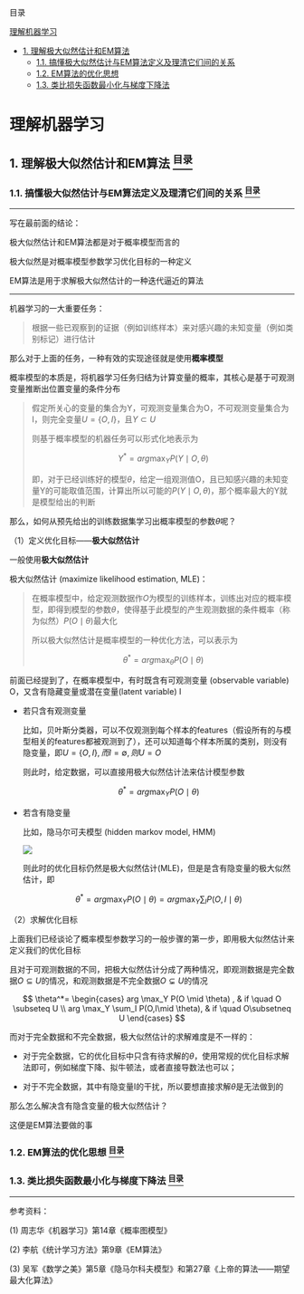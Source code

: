 <a name="content">目录</a>

[理解机器学习](#title)
- [1. 理解极大似然估计和EM算法](#maximize-likelihood-estimation-and-expection-maximum)
    - [1.1. 搞懂极大似然估计与EM算法定义及理清它们间的关系](#make-sense-the-defination-and-relationship-of-MLE-EM)
    - [1.2. EM算法的优化思想](#principle-of-em-algorithmn)
    - [1.3. 类比损失函数最小化与梯度下降法](#analogy-mle-em-with-minimize-loss-function-and-gradient-descent)

<h1 mame="title">理解机器学习</h1>

<a name="maximize-likelihood-estimation-and-expection-maximum"><h2>1. 理解极大似然估计和EM算法 [<sup>目录</sup>](#content)</h2></a>

<a name="make-sense-the-defination-and-relationship-of-MLE-EM"><h3>1.1. 搞懂极大似然估计与EM算法定义及理清它们间的关系 [<sup>目录</sup>](#content)</h3></a>

---

写在最前面的结论：

极大似然估计和EM算法都是对于概率模型而言的

极大似然是对概率模型参数学习优化目标的一种定义

EM算法是用于求解极大似然估计的一种迭代逼近的算法

---


机器学习的一大重要任务：

> 根据一些已观察到的证据（例如训练样本）来对感兴趣的未知变量（例如类别标记）进行估计

那么对于上面的任务，一种有效的实现途径就是使用**概率模型**

概率模型的本质是，将机器学习任务归结为计算变量的概率，其核心是基于可观测变量推断出位置变量的条件分布

> 假定所关心的变量的集合为Y，可观测变量集合为O，不可观测变量集合为I，则完全变量$U=\{O,I\}$，且$Y\subset U$
>
> 则基于概率模型的机器任务可以形式化地表示为
>
> $$Y^*=arg \max_Y P(Y \mid O,\theta)$$
>
> 即，对于已经训练好的模型$\theta$，给定一组观测值O，且已知感兴趣的未知变量Y的可能取值范围，计算出所以可能的$P(Y \mid O,\theta)$，那个概率最大的Y就是模型给出的判断

那么，如何从预先给出的训练数据集学习出概率模型的参数$\theta$呢？

（1）定义优化目标——**极大似然估计**

一般使用**极大似然估计**

极大似然估计 (maximize likelihood estimation, MLE)：

> 在概率模型中，给定观测数据作$O$为模型的训练样本，训练出对应的概率模型，即得到模型的参数$\theta$，使得基于此模型的产生观测数据的条件概率（称为似然）$P(O\mid \theta)$最大化
>
> 所以极大似然估计是概率模型的一种优化方法，可以表示为
>
> $$\theta^*=arg \max_{\theta}P(O \mid \theta)$$

前面已经提到了，在概率模型中，有时既含有可观测变量 (observable variable) O，又含有隐藏变量或潜在变量(latent variable) I

- 若只含有观测变量

    比如，贝叶斯分类器，可以不仅观测到每个样本的features（假设所有的与模型相关的features都被观测到了），还可以知道每个样本所属的类别，则没有隐变量，即$U=\{O,I\},而I=\emptyset,则U=O$

    则此时，给定数据，可以直接用极大似然估计法来估计模型参数

    $$\theta^*=arg \max_Y P(O \mid \theta)$$

- 若含有隐变量

    比如，隐马尔可夫模型 (hidden markov model, HMM)

    ![](./picture/Understand-MachineLearning-MLE-EM-1.png)

    则此时的优化目标仍然是极大似然估计(MLE)，但是是含有隐变量的极大似然估计，即

    $$\theta^*=arg \max_Y P(O \mid \theta)=arg \max_Y \sum_I P(O,I\mid \theta)$$

（2）求解优化目标

上面我们已经谈论了概率模型参数学习的一般步骤的第一步，即用极大似然估计来定义我们的优化目标

且对于可观测数据的不同，把极大似然估计分成了两种情况，即观测数据是完全数据$O \subseteq U$的情况，和观测数据是不完全数据$O\subsetneq U$的情况

$$
\theta^*=
\begin{cases}
arg \max_Y P(O \mid \theta) , &  if \quad O \subseteq U \\
arg \max_Y \sum_I P(O,I\mid \theta), & if \quad O\subsetneq U
\end{cases}
$$

而对于完全数据和不完全数据，极大似然估计的求解难度是不一样的：

- 对于完全数据，它的优化目标中只含有待求解的$\theta$，使用常规的优化目标求解法即可，例如梯度下降、拟牛顿法，或者直接导数法也可以；

- 对于不完全数据，其中有隐变量I的干扰，所以要想直接求解$\theta$是无法做到的

那么怎么解决含有隐含变量的极大似然估计？

这便是EM算法要做的事

<a name="principle-of-em-algorithmn"><h3>1.2. EM算法的优化思想 [<sup>目录</sup>](#content)</h3></a>


<a name="analogy-mle-em-with-minimize-loss-function-and-gradient-descent"><h3>1.3. 类比损失函数最小化与梯度下降法 [<sup>目录</sup>](#content)</h3></a>

---

参考资料：

(1) 周志华《机器学习》第14章《概率图模型》

(2) 李航《统计学习方法》第9章《EM算法》

(3) 吴军《数学之美》第5章《隐马尔科夫模型》和第27章《上帝的算法——期望最大化算法》
